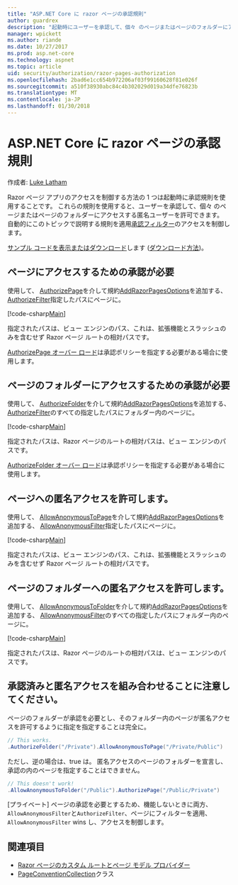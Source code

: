 ```yaml
---
title: "ASP.NET Core に razor ページの承認規則"
author: guardrex
description: "起動時にユーザーを承認して、個々 のページまたはページのフォルダーにアクセスする匿名ユーザーを許可する規則にページへのアクセスを制御する方法を説明します。"
manager: wpickett
ms.author: riande
ms.date: 10/27/2017
ms.prod: asp.net-core
ms.technology: aspnet
ms.topic: article
uid: security/authorization/razor-pages-authorization
ms.openlocfilehash: 2bad6e1cc654b972206af03f99160628f81e026f
ms.sourcegitcommit: a510f38930abc84c4b302029d019a34dfe76823b
ms.translationtype: MT
ms.contentlocale: ja-JP
ms.lasthandoff: 01/30/2018
---
```

# <a name="razor-pages-authorization-conventions-in-aspnet-core"></a>ASP.NET Core に razor ページの承認規則

作成者: [Luke Latham](https://github.com/guardrex)

Razor ページ アプリのアクセスを制御する方法の 1 つは起動時に承認規則を使用することです。 これらの規則を使用すると、ユーザーを承認して、個々 のページまたはページのフォルダーにアクセスする匿名ユーザーを許可できます。 自動的にこのトピックで説明する規則を適用[承認フィルター](xref:mvc/controllers/filters#authorization-filters)のアクセスを制御します。

[サンプル コードを表示またはダウンロード](https://github.com/aspnet/Docs/tree/master/aspnetcore/security/authorization/razor-pages-authorization/sample)します ([ダウンロード方法](xref:tutorials/index#how-to-download-a-sample))。

## <a name="require-authorization-to-access-a-page"></a>ページにアクセスするための承認が必要

使用して、 [AuthorizePage](/dotnet/api/microsoft.extensions.dependencyinjection.pageconventioncollectionextensions.authorizepage)を介して規約[AddRazorPagesOptions](/dotnet/api/microsoft.extensions.dependencyinjection.mvcrazorpagesmvcbuilderextensions.addrazorpagesoptions)を追加する、 [AuthorizeFilter](/dotnet/api/microsoft.aspnetcore.mvc.authorization.authorizefilter)指定したパスにページに。

[!code-csharp[Main](razor-pages-authorization/sample/Startup.cs?name=snippet1&highlight=2,4)]

指定されたパスは、ビュー エンジンのパス、これは、拡張機能とスラッシュのみを含むせず Razor ページ ルートの相対パスです。

[AuthorizePage オーバー ロード](/dotnet/api/microsoft.extensions.dependencyinjection.pageconventioncollectionextensions.authorizepage#Microsoft_Extensions_DependencyInjection_PageConventionCollectionExtensions_AuthorizePage_Microsoft_AspNetCore_Mvc_ApplicationModels_PageConventionCollection_System_String_System_String_)は承認ポリシーを指定する必要がある場合に使用します。

## <a name="require-authorization-to-access-a-folder-of-pages"></a>ページのフォルダーにアクセスするための承認が必要

使用して、 [AuthorizeFolder](/dotnet/api/microsoft.extensions.dependencyinjection.pageconventioncollectionextensions.authorizefolder)を介して規約[AddRazorPagesOptions](/dotnet/api/microsoft.extensions.dependencyinjection.mvcrazorpagesmvcbuilderextensions.addrazorpagesoptions)を追加する、 [AuthorizeFilter](/dotnet/api/microsoft.aspnetcore.mvc.authorization.authorizefilter)のすべての指定したパスにフォルダー内のページに。

[!code-csharp[Main](razor-pages-authorization/sample/Startup.cs?name=snippet1&highlight=2,5)]

指定されたパスは、Razor ページのルートの相対パスは、ビュー エンジンのパスです。

[AuthorizeFolder オーバー ロード](/dotnet/api/microsoft.extensions.dependencyinjection.pageconventioncollectionextensions.authorizefolder#Microsoft_Extensions_DependencyInjection_PageConventionCollectionExtensions_AuthorizeFolder_Microsoft_AspNetCore_Mvc_ApplicationModels_PageConventionCollection_System_String_System_String_)は承認ポリシーを指定する必要がある場合に使用します。

## <a name="allow-anonymous-access-to-a-page"></a>ページへの匿名アクセスを許可します。

使用して、 [AllowAnonymousToPage](/dotnet/api/microsoft.extensions.dependencyinjection.pageconventioncollectionextensions.allowanonymoustopage)を介して規約[AddRazorPagesOptions](/dotnet/api/microsoft.extensions.dependencyinjection.mvcrazorpagesmvcbuilderextensions.addrazorpagesoptions)を追加する、 [AllowAnonymousFilter](/dotnet/api/microsoft.aspnetcore.mvc.authorization.allowanonymousfilter)指定したパスにページに。

[!code-csharp[Main](razor-pages-authorization/sample/Startup.cs?name=snippet1&highlight=2,6)]

指定されたパスは、ビュー エンジンのパス、これは、拡張機能とスラッシュのみを含むせず Razor ページ ルートの相対パスです。

## <a name="allow-anonymous-access-to-a-folder-of-pages"></a>ページのフォルダーへの匿名アクセスを許可します。

使用して、 [AllowAnonymousToFolder](/dotnet/api/microsoft.extensions.dependencyinjection.pageconventioncollectionextensions.allowanonymoustofolder)を介して規約[AddRazorPagesOptions](/dotnet/api/microsoft.extensions.dependencyinjection.mvcrazorpagesmvcbuilderextensions.addrazorpagesoptions)を追加する、 [AllowAnonymousFilter](/dotnet/api/microsoft.aspnetcore.mvc.authorization.allowanonymousfilter)のすべての指定したパスにフォルダー内のページに。

[!code-csharp[Main](razor-pages-authorization/sample/Startup.cs?name=snippet1&highlight=2,7)]

指定されたパスは、Razor ページのルートの相対パスは、ビュー エンジンのパスです。

## <a name="note-on-combining-authorized-and-anonymous-access"></a>承認済みと匿名アクセスを組み合わせることに注意してください。

ページのフォルダーが承認を必要とし、そのフォルダー内のページが匿名アクセスを許可するように指定を指定することは完全に。

```csharp
// This works.
.AuthorizeFolder("/Private").AllowAnonymousToPage("/Private/Public")
```

ただし、逆の場合は、true は。 匿名アクセスのページのフォルダーを宣言し、承認の内のページを指定することはできません。

```csharp
// This doesn't work!
.AllowAnonymousToFolder("/Public").AuthorizePage("/Public/Private") 
```

[プライベート] ページの承認を必要とするため、機能しないときに両方、`AllowAnonymousFilter`と`AuthorizeFilter`、ページにフィルターを適用、 `AllowAnonymousFilter` wins し、アクセスを制御します。

## <a name="see-also"></a>関連項目

* [Razor ページのカスタム ルートとページ モデル プロバイダー](xref:mvc/razor-pages/razor-pages-convention-features)
* [PageConventionCollection](/dotnet/api/microsoft.aspnetcore.mvc.applicationmodels.pageconventioncollection)クラス
